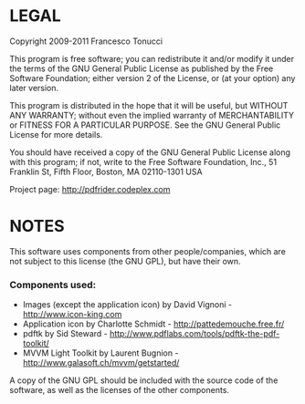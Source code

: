 # LEGAL
Copyright 2009-2011 Francesco Tonucci

This program is free software; you can redistribute it and/or modify it under the terms of the GNU General Public License as published by the Free Software Foundation; either version 2 of the License, or (at your option) any later version.

This program is distributed in the hope that it will be useful, but WITHOUT ANY WARRANTY; without even the implied warranty of MERCHANTABILITY or FITNESS FOR A PARTICULAR PURPOSE.  See the GNU General Public License for more details.

You should have received a copy of the GNU General Public License along with this program; if not, write to the Free Software Foundation, Inc., 51 Franklin St, Fifth Floor, Boston, MA  02110-1301  USA

Project page: http://pdfrider.codeplex.com

# NOTES
This software uses components from other people/companies, which are not subject to this license (the GNU GPL), but have their own.

### Components used:
* Images (except the application icon) by David Vignoni - http://www.icon-king.com
* Application icon by Charlotte Schmidt - http://pattedemouche.free.fr/
* pdftk by Sid Steward - http://www.pdflabs.com/tools/pdftk-the-pdf-toolkit/
* MVVM Light Toolkit by Laurent Bugnion - http://www.galasoft.ch/mvvm/getstarted/

A copy of the GNU GPL should be included with the source code of the software, as well as the licenses of the other components.